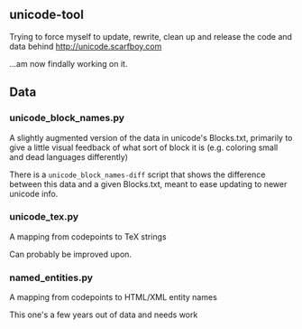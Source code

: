 ## unicode-tool

Trying to force myself to update, rewrite, clean up and release the code and data behind http://unicode.scarfboy.com

...am now findally working on it.



## Data

### unicode_block_names.py

A slightly augmented version of the data in unicode's Blocks.txt, primarily to give a little visual feedback of what sort of block it is (e.g. coloring small and dead languages differently)

There is a `unicode_block_names-diff` script that shows the difference between this data and a given Blocks.txt, meant to ease updating to newer unicode info.


### unicode_tex.py

A mapping from codepoints to TeX strings

Can probably be improved upon.


### named_entities.py

A mapping from codepoints to HTML/XML entity names

This one's a few years out of data and needs work





